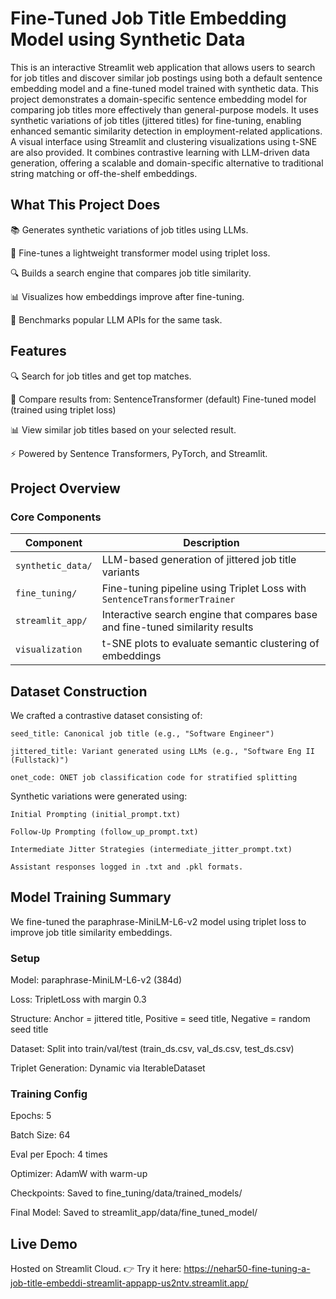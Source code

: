 # Fine-Tuned Job Title Embedding Model using Synthetic Data

This is an interactive Streamlit web application that allows users to search for job titles and discover similar job postings using both a default sentence embedding model and a fine-tuned model trained with synthetic data. This project demonstrates a domain-specific sentence embedding model for comparing job titles more effectively than general-purpose models. It uses synthetic variations of job titles (jittered titles) for fine-tuning, enabling enhanced semantic similarity detection in employment-related applications. A visual interface using Streamlit and clustering visualizations using t-SNE are also provided. It combines contrastive learning with LLM-driven data generation, offering a scalable and domain-specific alternative to traditional string matching or off-the-shelf embeddings.


## What This Project Does

  📚 Generates synthetic variations of job titles using LLMs.
  
  🎯 Fine-tunes a lightweight transformer model using triplet loss.
  
  🔍 Builds a search engine that compares job title similarity.
  
  📊 Visualizes how embeddings improve after fine-tuning.
  
  🧠 Benchmarks popular LLM APIs for the same task.


## Features

  🔍 Search for job titles and get top matches.
  
  🤖 Compare results from:
      SentenceTransformer (default)
      Fine-tuned model (trained using triplet loss)
      
  📊 View similar job titles based on your selected result.
  
  ⚡ Powered by Sentence Transformers, PyTorch, and Streamlit.



## Project Overview
### Core Components

| Component         | Description                                                                    |
| ----------------- | ------------------------------------------------------------------------------ |
| `synthetic_data/` | LLM-based generation of jittered job title variants                            |
| `fine_tuning/`    | Fine-tuning pipeline using Triplet Loss with `SentenceTransformerTrainer`      |
| `streamlit_app/`  | Interactive search engine that compares base and fine-tuned similarity results |
| `visualization`   | t-SNE plots to evaluate semantic clustering of embeddings                      |


## Dataset Construction

We crafted a contrastive dataset consisting of:

    seed_title: Canonical job title (e.g., "Software Engineer")
    
    jittered_title: Variant generated using LLMs (e.g., "Software Eng II (Fullstack)")
    
    onet_code: ONET job classification code for stratified splitting

Synthetic variations were generated using:

    Initial Prompting (initial_prompt.txt)
    
    Follow-Up Prompting (follow_up_prompt.txt)
    
    Intermediate Jitter Strategies (intermediate_jitter_prompt.txt)
    
    Assistant responses logged in .txt and .pkl formats.

## Model Training Summary
We fine-tuned the paraphrase-MiniLM-L6-v2 model using triplet loss to improve job title similarity embeddings.

  ### Setup
  
  Model: paraphrase-MiniLM-L6-v2 (384d)
  
  Loss: TripletLoss with margin 0.3
  
  Structure: Anchor = jittered title, Positive = seed title, Negative = random seed title
  
  Dataset: Split into train/val/test (train_ds.csv, val_ds.csv, test_ds.csv)
  
  Triplet Generation: Dynamic via IterableDataset

  ### Training Config
  
  Epochs: 5
  
  Batch Size: 64
  
  Eval per Epoch: 4 times
  
  Optimizer: AdamW with warm-up
  
  Checkpoints: Saved to fine_tuning/data/trained_models/
  
  Final Model: Saved to streamlit_app/data/fine_tuned_model/


## Live Demo 
Hosted on Streamlit Cloud. 👉 Try it here: https://nehar50-fine-tuning-a-job-title-embeddi-streamlit-appapp-us2ntv.streamlit.app/

